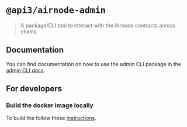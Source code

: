 # `@api3/airnode-admin`

> A package/CLI tool to interact with the Airnode contracts across chains

## Documentation

You can find documentation on how to use the admin CLI package in the
[admin CLI docs](https://docs.api3.org/airnode/latest/reference/packages/admin-cli.html).

## For developers

### Build the docker image locally

To build the follow these [instructions](./docker/README.md).
